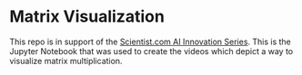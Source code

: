 # Matrix Visualization

This repo is in support of the [Scientist.com AI Innovation Series](https://www.bigmarker.com/series/2024-ai-innovation/series_details). This is the Jupyter Notebook that was used to create the videos which depict a way to visualize matrix multiplication.


